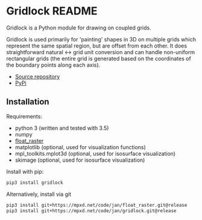 # Gridlock README

Gridlock is a Python module for drawing on coupled grids.

Gridlock is used primarily for 'painting' shapes in 3D on multiple grids which represent the
same spatial region, but are offset from each other. It does straightforward natural <-> grid unit
conversion and can handle non-uniform rectangular grids (the entire grid is generated based on
the coordinates of the boundary points along each axis).

- [Source repository](https://mpxd.net/code/jan/gridlock)
- [PyPi](https://pypi.org/project/gridlock)


## Installation

Requirements:
* python 3 (written and tested with 3.5)
* numpy
* [float_raster](https://mpxd.net/code/jan/float_raster)
* matplotlib (optional, used for visualization functions)
* mpl_toolkits.mplot3d (optional, used for isosurface visualization)
* skimage (optional, used for isosurface visualization)


Install with pip:
```bash
pip3 install gridlock
```

Alternatively, install via git
```bash
pip3 install git+https://mpxd.net/code/jan/float_raster.git@release
pip3 install git+https://mpxd.net/code/jan/gridlock.git@release
```
